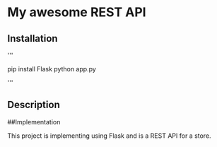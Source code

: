 # My awesome REST API 

## Installation

'''

pip install Flask
python app.py

'''

## Description

##Implementation

This project is implementing using Flask and is a REST API for a store.
